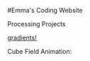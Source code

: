 #Emma's Coding Website

Processing Projects


<a href="gradients/3D.html">gradients!</a>




Cube Field Animation:
<script src="processing.min.js"></script>
<canvas data-processing-sources="cubeField2/cubeField2.pde"></canvas>
